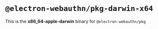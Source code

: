 # `@electron-webauthn/pkg-darwin-x64`

This is the **x86_64-apple-darwin** binary for `@electron-webauthn/pkg`
